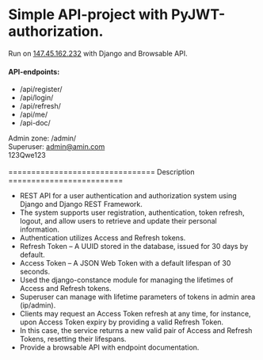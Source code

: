 # Simple API-project with PyJWT-authorization.
Run on <a href="http://147.45.162.232/api/register">147.45.162.232</a> with Django and Browsable API.<br>
#### API-endpoints:
- /api/register/
- /api/login/
- /api/refresh/
- /api/me/
- /api-doc/<br>


Admin zone: /admin/<br>
Superuser: admin@amin.com<br>
123Qwe123<br>
<br>
================================ Description =========================<br>
- REST API for a user authentication and authorization system using Django and Django REST Framework.<br>
- The system supports user registration, authentication, token refresh, logout, and allow users to retrieve and update their personal information.<br>
- Authentication utilizes Access and Refresh tokens.<br>
- Refresh Token – A UUID stored in the database, issued for 30 days by default.<br>
- Access Token – A JSON Web Token with a default lifespan of 30 seconds.<br>
- Used the django-constance module for managing the lifetimes of Access and Refresh tokens.<br>
- Superuser can manage with lifetime parameters of tokens in admin area (ip/admin).<br>
- Clients may request an Access Token refresh at any time, for instance, upon Access Token expiry by providing a valid Refresh Token.<br>
- In this case, the service returns a new valid pair of Access and Refresh Tokens, resetting their lifespans.<br>
- Provide a browsable API with endpoint documentation.<br>
